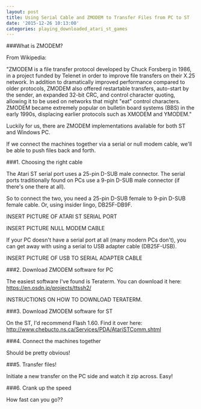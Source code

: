 ```yaml
---
layout: post
title: Using Serial Cable and ZMODEM to Transfer Files from PC to ST
date: '2015-12-26 10:13:00'
categories: playing_downloaded_atari_st_games
---
```


###What is ZMODEM?

From Wikipedia:

"ZMODEM is a file transfer protocol developed by Chuck Forsberg in 1986, in a project funded by Telenet in order to improve file transfers on their X.25 network. In addition to dramatically improved performance compared to older protocols, ZMODEM also offered restartable transfers, auto-start by the sender, an expanded 32-bit CRC, and control character quoting, allowing it to be used on networks that might "eat" control characters. ZMODEM became extremely popular on bulletin board systems (BBS) in the early 1990s, displacing earlier protocols such as XMODEM and YMODEM."

Luckily for us, there are ZMODEM implementations available for both ST and Windows PC.

If we connect the machines together via a serial or null modem cable, we'll be able to push files back and forth.

###1. Choosing the right cable

The Atari ST serial port uses a 25-pin D-SUB male connector. The serial ports traditionally found on PCs use a 9-pin D-SUB male connector (if there's one there at all).

So to connect the two, you need a 25-pin D-SUB female to 9-pin D-SUB female cable. Or, using insider lingo, DB25F-DB9F.

INSERT PICTURE OF ATARI ST SERIAL PORT 

INSERT PICTURE NULL MODEM CABLE

If your PC doesn't have a serial port at all (many modern PCs don't), you can get away with using a serial to USB adapter cable (DB25F-USB).

INSERT PICTURE OF USB TO SERIAL ADAPTER CABLE 

###2. Download ZMODEM software for PC

The easiest software I've found is Teraterm. You can download it here:
https://en.osdn.jp/projects/ttssh2/

INSTRUCTIONS ON HOW TO DOWNLOAD TERATERM.

###3. Download ZMODEM software for ST

On the ST, I'd recommend Flash 1.60. Find it over here:
http://www.chebucto.ns.ca/Services/PDA/AtariSTComm.shtml

###4. Connect the machines together

Should be pretty obvious!

###5. Transfer files!

Initiate a new transfer on the PC side and watch it zip across. Easy!

###6. Crank up the speed

How fast can you go??
